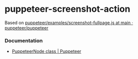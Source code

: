 puppeteer-screenshot-action
===========================
Based on [puppeteer/examples/screenshot-fullpage.js at main · puppeteer/puppeteer](https://github.com/puppeteer/puppeteer/blob/main/examples/screenshot-fullpage.js)

### Documentation
- [PuppeteerNode class | Puppeteer](https://pptr.dev/api/puppeteer.puppeteernode)
